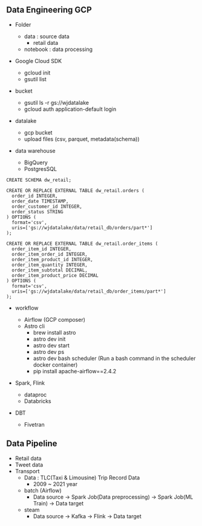 ## Data Engineering GCP

- Folder

  - data : source data
    - retail data
  - notebook : data processing

- Google Cloud SDK

  - gcloud init
  - gsutil list

- bucket

  - gsutil ls -r gs://wjdatalake
  - gcloud auth application-default login

- datalake

  - gcp bucket
  - upload files (csv, parquet, metadata(schema))

- data warehouse

  - BigQuery
  - PostgresSQL

```
CREATE SCHEMA dw_retail;

CREATE OR REPLACE EXTERNAL TABLE dw_retail.orders (
  order_id INTEGER,
  order_date TIMESTAMP,
  order_customer_id INTEGER,
  order_status STRING
) OPTIONS (
  format='csv',
  uris=['gs://wjdatalake/data/retail_db/orders/part*']
);
```

```
CREATE OR REPLACE EXTERNAL TABLE dw_retail.order_items (
  order_item_id INTEGER,
  order_item_order_id INTEGER,
  order_item_product_id INTEGER,
  order_item_quantity INTEGER,
  order_item_subtotal DECIMAL,
  order_item_product_price DECIMAL
) OPTIONS (
  format='csv',
  uris=['gs://wjdatalake/data/retail_db/order_items/part*']
);
```

- workflow

  - Airflow (GCP composer)
  - Astro cli
    - brew install astro
    - astro dev init
    - astro dev start
    - astro dev ps
    - astro dev bash scheduler (Run a bash command in the scheduler docker container)
    - pip install apache-airflow==2.4.2

- Spark, Flink

  - dataproc
  - Databricks

- DBT

  - Fivetran

## Data Pipeline

- Retail data
- Tweet data
- Transport
  - Data : TLC(Taxi & Limousine) Trip Record Data
    - 2009 ~ 2021 year
  - batch (Airflow)
    - Data source -> Spark Job(Data preprocessing) -> Spark Job(ML Train) -> Data target
  - steam
    - Data source -> Kafka -> Flink -> Data target
